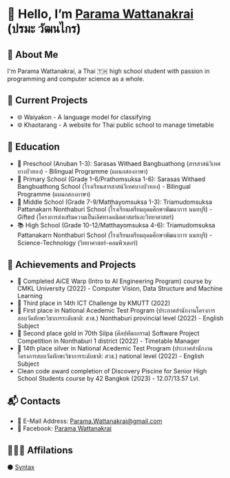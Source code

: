 # 👋 Hello, I’m [Parama Wattanakrai](https://github.com/ParamaWattanakrai) (ปรมะ วัฒนไกร)

## 📝 About Me
  I'm Parama Wattanakrai, a Thai 🇹🇭 high school student with passion in programming and computer science as a whole.

## 💼 Current Projects
* 🌐 Waiyakon - A language model for classifying 
* 🌐 Khaotarang - A website for Thai public school to manage timetable

## 📙 Education
* 🚸 Preschool (Anuban 1-3): Sarasas Withaed Bangbuathong (สารสาสน์วิเทศบางบัวทอง) - Bilingual Programme (แผนกสองภาษา)
* 🎒 Primary School (Grade 1-6/Prathomsuksa 1-6): Sarasas Withaed Bangbuathong School (โรงเรียนสารสาสน์วิเทศบางบัวทอง) - Bilingual Programme (แผนกสองภาษา)
* 🏫 Middle School (Grade 7-9/Matthayomsuksa 1-3): Triamudomsuksa Pattanakarn Nonthaburi School (โรงเรียนเตรียมอุดมศึกษาพัฒนาการ นนทบุรี) - Gifted (โครงการส่งเสริมความเป็นเลิศทางคณิตศาสตร์และวิทยาศาสตร์)
* 📚 High School (Grade 10-12/Matthayomsuksa 4-6): Triamudomsuksa Pattanakarn Nonthaburi School (โรงเรียนเตรียมอุดมศึกษาพัฒนาการ นนทบุรี) - Science-Technology (วิทยาศาสตร์-คอมพิวเตอร์)

## 🚩 Achievements and Projects
* 🧠 Completed AiCE Warp (Intro to AI Engineering Program) course by CMKL University (2022) - Computer Vision, Data Structure and Machine Learning
* 🥉 Third place in 14th ICT Challenge by KMUTT (2022)
* 🥇 First place in National Acedemic Test Program (ประกาศสำนักงานโครงการสอบวัดทักษะวิชาการระดับชาติ: สวช.) Nonthaburi provincial level (2022) - English Subject
* 🥈 Second place gold in 70th Silpa (ศิลปหัตถกรรม) Software Project Competition in Nonthaburi 1 district (2022) - Timetable Manager
* 🥈 14th place silver in National Acedemic Test Program (ประกาศสำนักงานโครงการสอบวัดทักษะวิชาการระดับชาติ: สวช.) national level (2022) - English Subject
* Clean code award completion of Discovery Piscine for Senior High School Students course by 42 Bangkok (2023) - 12.07/13.57 Lvl.

## 📬 Contacts
* 📧 E-Mail Address: Parama.Wattanakrai@gmail.com
* 📘 Facebook: [Parama Wattanakrai](https://www.facebook.com/profile.php?id=100088878170822)
  
## 🧑‍🤝‍🧑 Affilations
⚫ [Syntax](https://github.com/Syntax-Waiyakorn/)

<!---
ParamaWattanakrai/ParamaWattanakrai is a ✨ special ✨ repository because its `README.md` (this file) appears on your GitHub profile.
You can click the Preview link to take a look at your changes.
--->

